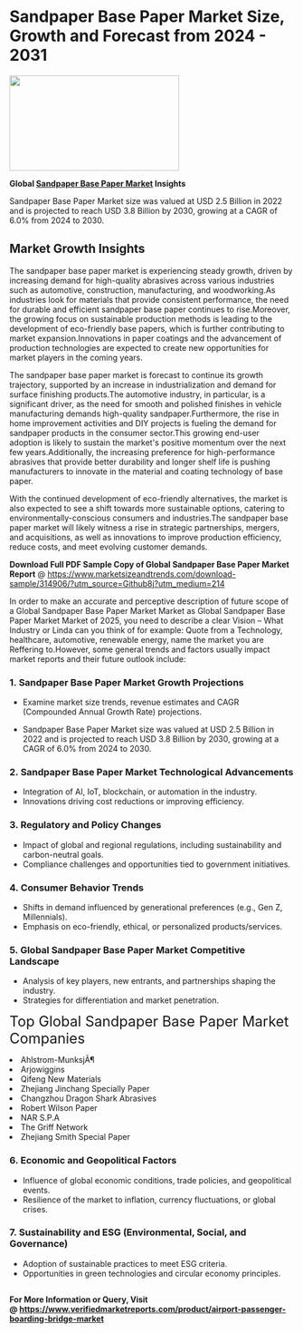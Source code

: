 <H1>Sandpaper Base Paper Market Size, Growth and Forecast from 2024 - 2031</H1><img class="aligncenter size-medium wp-image-584254" src="https://thirdeyenews.in/wp-content/uploads/2024/09/Global-Market-Research-300x168.jpeg" alt="" width="300" height="168" /><p><strong>Global&nbsp;<a href="https://www.marketsizeandtrends.com/download-sample/314906/?utm_source=Github8j?utm_medium=214">Sandpaper Base Paper Market</a> Insights</strong></p><p>Sandpaper Base Paper Market size was valued at USD 2.5 Billion in 2022 and is projected to reach USD 3.8 Billion by 2030, growing at a CAGR of 6.0% from 2024 to 2030.</p><p><h2>Market Growth Insights</h2> <p>The sandpaper base paper market is experiencing steady growth, driven by increasing demand for high-quality abrasives across various industries such as automotive, construction, manufacturing, and woodworking.As industries look for materials that provide consistent performance, the need for durable and efficient sandpaper base paper continues to rise.Moreover, the growing focus on sustainable production methods is leading to the development of eco-friendly base papers, which is further contributing to market expansion.Innovations in paper coatings and the advancement of production technologies are expected to create new opportunities for market players in the coming years.</p> <p>The sandpaper base paper market is forecast to continue its growth trajectory, supported by an increase in industrialization and demand for surface finishing products.The automotive industry, in particular, is a significant driver, as the need for smooth and polished finishes in vehicle manufacturing demands high-quality sandpaper.Furthermore, the rise in home improvement activities and DIY projects is fueling the demand for sandpaper products in the consumer sector.This growing end-user adoption is likely to sustain the market's positive momentum over the next few years.Additionally, the increasing preference for high-performance abrasives that provide better durability and longer shelf life is pushing manufacturers to innovate in the material and coating technology of base paper.<p>With the continued development of eco-friendly alternatives, the market is also expected to see a shift towards more sustainable options, catering to environmentally-conscious consumers and industries.The sandpaper base paper market will likely witness a rise in strategic partnerships, mergers, and acquisitions, as well as innovations to improve production efficiency, reduce costs, and meet evolving customer demands.</p> <p><span class=""><strong>Download Full PDF Sample Copy of Global Sandpaper Base Paper Market Report</strong> @ <a href="https://www.marketsizeandtrends.com/download-sample/314906/?utm_source=Github8j?utm_medium=214" target="_blank">https://www.marketsizeandtrends.com/download-sample/314906/?utm_source=Github8j?utm_medium=214</a></span></p><p>In order to make an accurate and perceptive description of future scope of a Global&nbsp;Sandpaper Base Paper Market Market as Global&nbsp;Sandpaper Base Paper Market Market of 2025, you need to describe a clear Vision &ndash; What Industry or Linda can you think of for example: Quote from a Technology, healthcare, automotive, renewable energy, name the market you are Reffering to.However, some general trends and factors usually impact market reports and their future outlook include:</p><h3>1.&nbsp;<strong>Sandpaper Base Paper Market Growth Projections</strong></h3><ul><li>Examine market size trends, revenue estimates and CAGR (Compounded Annual Growth Rate) projections.</li><li><p>Sandpaper Base Paper Market size was valued at USD 2.5 Billion in 2022 and is projected to reach USD 3.8 Billion by 2030, growing at a CAGR of 6.0% from 2024 to 2030.</p></li></ul><h3>2.&nbsp;<strong>Sandpaper Base Paper Market Technological Advancements</strong></h3><ul><li>Integration of AI, IoT, blockchain, or automation in the industry.</li><li>Innovations driving cost reductions or improving efficiency.</li></ul><h3>3.&nbsp;<strong>Regulatory and Policy Changes</strong></h3><ul><li>Impact of global and regional regulations, including sustainability and carbon-neutral goals.</li><li>Compliance challenges and opportunities tied to government initiatives.</li></ul><h3>4.&nbsp;<strong>Consumer Behavior Trends</strong></h3><ul><li>Shifts in demand influenced by generational preferences (e.g., Gen Z, Millennials).</li><li>Emphasis on eco-friendly, ethical, or personalized products/services.</li></ul><h3>5.&nbsp;<strong>Global Sandpaper Base Paper Market Competitive Landscape</strong></h3><ul><li>Analysis of key players, new entrants, and partnerships shaping the industry.</li><li>Strategies for differentiation and market penetration.</li></ul><p data-pm-slice="1 1 []"><span style="color: inherit; font-family: inherit; font-size: 25px;">Top Global Sandpaper Base Paper Market Companies</span></p><div class="" data-test-id=""><p><li>Ahlstrom-MunksjÃ¶</li><li> Arjowiggins</li><li> Qifeng New Materials</li><li> Zhejiang Jinchang Specially Paper</li><li> Changzhou Dragon Shark Abrasives</li><li> Robert Wilson Paper</li><li> NAR S.P.A</li><li> The Griff Network</li><li> Zhejiang Smith Special Paper</li></p></div><h3>6.&nbsp;<strong>Economic and Geopolitical Factors</strong></h3><ul><li>Influence of global economic conditions, trade policies, and geopolitical events.</li><li>Resilience of the market to inflation, currency fluctuations, or global crises.</li></ul><h3>7.&nbsp;<strong>Sustainability and ESG (Environmental, Social, and Governance)</strong></h3><ul><li>Adoption of sustainable practices to meet ESG criteria.</li><li>Opportunities in green technologies and circular economy principles.</li></ul><h2><strong style="font-size: 14px;">For More Information or Query, Visit @&nbsp;</strong><a style="background-color: #ffffff; font-size: 14px;" href="https://www.marketsizeandtrends.com/report/sandpaper-base-paper-market/" target="_blank">https://www.verifiedmarketreports.com/product/airport-passenger-boarding-bridge-market</a></h2>